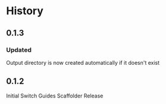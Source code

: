 # History

## 0.1.3

### Updated
Output directory is now created automatically if it doesn't exist

## 0.1.2

Initial Switch Guides Scaffolder Release